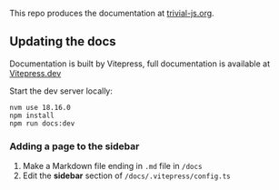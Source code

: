 


This repo produces the documentation at [trivial-js.org](trivial-js.org).

## Updating the docs
Documentation is built by Vitepress, full documentation is available at [Vitepress.dev](https://vitepress.dev)

Start the dev server locally:
```
nvm use 18.16.0
npm install
npm run docs:dev
```

### Adding a page to the sidebar
1. Make a Markdown file ending in `.md` file in `/docs`
2. Edit the **sidebar** section of `/docs/.vitepress/config.ts`

